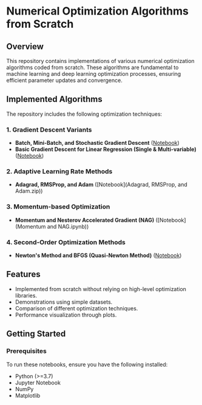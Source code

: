 # Numerical Optimization Algorithms from Scratch

## Overview
This repository contains implementations of various numerical optimization algorithms coded from scratch. These algorithms are fundamental to machine learning and deep learning optimization processes, ensuring efficient parameter updates and convergence.

## Implemented Algorithms
The repository includes the following optimization techniques:

### 1. **Gradient Descent Variants**
- **Batch, Mini-Batch, and Stochastic Gradient Descent** ([Notebook](Batch-MiniBatch-Stochastic.ipynb))
- **Basic Gradient Descent for Linear Regression (Single & Multi-variable)** ([Notebook](GD_Implementation_for_LR_Single_and_MultiVar.ipynb))

### 2. **Adaptive Learning Rate Methods**
- **Adagrad, RMSProp, and Adam** ([Notebook](Adagrad, RMSProp, and Adam.zip))

### 3. **Momentum-based Optimization**
- **Momentum and Nesterov Accelerated Gradient (NAG)** ([Notebook](Momentum and NAG.ipynb))

### 4. **Second-Order Optimization Methods**
- **Newton's Method and BFGS (Quasi-Newton Method)** ([Notebook](Newton-BFGS.ipynb))

## Features
- Implemented from scratch without relying on high-level optimization libraries.
- Demonstrations using simple datasets.
- Comparison of different optimization techniques.
- Performance visualization through plots.

## Getting Started
### Prerequisites
To run these notebooks, ensure you have the following installed:
- Python (>=3.7)
- Jupyter Notebook
- NumPy
- Matplotlib




